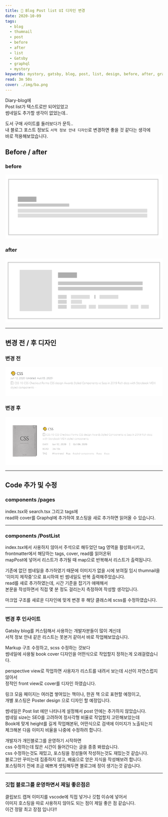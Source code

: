```yaml
---
title: 🧚 Blog Post list UI 디자인 변경
date: 2020-10-09
tags:
  - blog
  - thumnail
  - post
  - before
  - after
  - list
  - Gatsby
  - graphql
  - mystory
keywords: mystory, gatsby, blog, post, list, design, before, after, graphql, thumnail
read: 3m 50s
cover: ./img/ba.png
---
```



Diary-blog에  
Post list가 텍스트로만 되어있었고  
썸네일도 추가할 생각이 없었는데..  

도서 구매 사이트를 둘러보다가 문득..  
내 블로그 포스트 정보도 `서적 정보 안내 디자인`로 변경하면 좋을 것 같다는 생각에  
바로 적용해보았습니다.

## Before / after

### before
![](img/2020-10-09-20-44-14.png)

### after
![](img/2020-10-09-20-44-39.png)

<hr/>

## 변경 전 / 후 디자인

### 변경 전
![](img/2020-10-09-20-21-15.png)

### 변경 후
![](img/2020-10-09-20-16-57.png)

<hr/>

## Code 추가 및 수정

### components /pages  
index.tsx와 search.tsx 그리고 tags에  
read와 cover를 Graphql에 추가하여 포스팅을 새로 추가하면 읽어올 수 있습니다.

<hr/>

### components /PostList
index.tsx에서 사용하지 않아서 주석으로 해두었던 tag 영역을 활성화시키고,  
frontmatter에서 해당하는 tags, cover, read를 읽어온뒤  
mapPost에 넣어서 리스트가 추가될 때 map으로 반복해서 리스트가 출력됩니다.  

기존에 없던 썸네일을 추가하였기 때문에 이미지가 없을 시에 보여질 임시 thumnail을  
'이미지 제작중'으로 표시하여 빈 썸네일도 반복 출력해주었습니다.  
read를 새로 추가하였는데, 시간 기준을 잡기가 애매해서  
본문을 작성하면서 직접 몇 분 정도 걸리는지 측정하여 작성할 생각입니다.

마크업 구조를 새로운 디자인에 맞게 변경 후 해당 클래스에 scss를 수정하였습니다.

<hr/>

### 변경 후 인사이트

Gatsby blog를 커스텀해서 사용하는 개발자분들이 많이 계신데  
서적 정보 안내 같은 리스트는 못본거 같아서 바로 작업해보았습니다.

Markup 구조 수정하고, scss 수정하는 것보다  
썸네일에 사용될 book cover 디자인을 어떤식으로 작업할지 정하는게 오래걸렸습니다.

perspective view로 작업하면 사용자가 리스트를 내려서 보는데 시선이 자연스럽지 않아서  
정적인 front view로 cover를 디자인 하였습니다. 

링크 모음 페이지는 여러겹 쌓여있는 책이나, 한권 책 으로 표현할 예정이고,  
개별 포스팅은 Poster design 으로 디자인 할 예정입니다.

썸네일은 Post list 에만 나타나게 설정해서 post 안에는 추가하지 않았습니다.  
썸네일 size는 SEO를 고려하여 정사각형 비율로 작업할지 고민해보았는데  
Book에 맞게 height를 길게 작업해본뒤, 어떤식으로 검색에 이미지가 노출되는지  
체크해본 다음 이미지 비율을 나중에 수정하려 합니다.

개발자가 개인블로그를 운영하기 시작하면  
css 수정하는데 많은 시간이 들어간다는 글을 종종 봐왔습니다.  
css 수정하는것도 재밌고, 포스팅을 정성들여 작성하는것도 재밌는것 같습니다.  
블로그만 꾸미는데 집중하지 않고, 배움으로 얻은 지식을 작성해보려 합니다.  
포스팅하기 전에 조금 예쁘게 셋팅해두면 블로그에 정이 생기는것 같습니다.

<hr/>

### 깃헙 블로그를 운영하면서 제일 좋은점은
클립보드 캡쳐 이미지를 vscode에 직접 넣거나 깃헙 이슈에 넣어서  
이미지 호스팅을 따로 사용하지 않아도 되는 점이 제일 좋은 점 같습니다.  
이건 정말 최고 장점 입니다!! 




